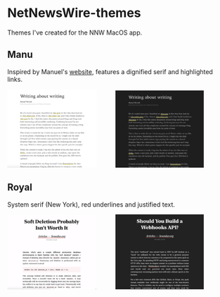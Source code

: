 # NetNewsWire-themes
Themes I've created for the NNW MacOS app.


## Manu

Inspired by Manuel's [website](https://manuelmoreale.com/), features a dignified serif and highlighted links.

<img src=/images/manu-light.png width="40%" style="margin-right: 40px"> <img src=/images/manu-dark.png width="40%">


## Royal

System serif (New York), red underlines and justified text.

<img src=/images/royal-light.png width="40%" style="margin-right: 40px"> <img src=/images/royal-dark.png width="40%">
